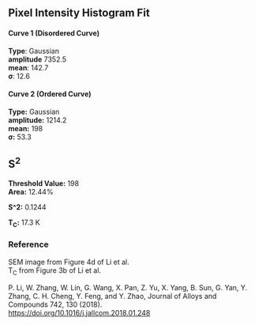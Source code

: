 ## Pixel Intensity Histogram Fit

#### Curve 1 (Disordered Curve)
**Type**: Gaussian\
**amplitude** 7352.5\
**mean**: 142.7\
**σ**: 12.6

#### Curve 2 (Ordered Curve)
**Type:** Gaussian\
**amplitude:** 1214.2\
**mean:** 198\
**σ:** 53.3


## S<sup>2</sup>

**Threshold Value:** 198\
**Area:** 12.44%

**S^2:** 0.1244

**T<sub>C</sub>:**  17.3 K


### Reference
SEM image from Figure 4d of Li et al.\
T<sub>C</sub> from Figure 3b of Li et al.

P. Li, W. Zhang, W. Lin, G. Wang, X. Pan, Z. Yu, X. Yang, B. Sun, G. Yan, Y. Zhang, C. H. Cheng, Y. Feng, and Y. Zhao, Journal of Alloys and Compounds 742, 130 (2018).\
https://doi.org/10.1016/j.jallcom.2018.01.248
